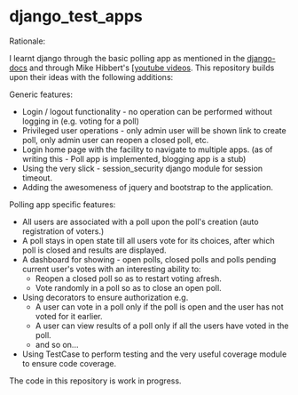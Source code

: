 django_test_apps
================

Rationale:

I learnt django through the basic polling app as mentioned in the [django-docs](https://docs.djangoproject.com/en/1.6/intro/tutorial01/) and through Mike Hibbert's [[youtube videos](https://www.youtube.com/watch?v=oT1A1KKf0SI). This repository builds upon their ideas with the following additions:

Generic features:

- Login / logout functionality - no operation can be performed without logging in (e.g. voting for a poll)
- Privileged user operations - only admin user will be shown link to create poll, only admin user can reopen a closed poll, etc.
- Login home page with the facility to navigate to multiple apps. (as of writing this - Poll app is implemented, blogging app is a stub)
- Using the very slick - session_security django module for session timeout.
- Adding the awesomeness of jquery and bootstrap to the application.

Polling app specific features:

- All users are associated with a poll upon the poll's creation (auto registration of voters.)
- A poll stays in open state till all users vote for its choices, after which poll is closed and results are displayed.
- A dashboard for showing - open polls, closed polls and polls pending current user's votes with an interesting ability to:
  - Reopen a closed poll so as to restart voting afresh.
  - Vote randomly in a poll so as to close an open poll.
- Using decorators to ensure authorization e.g.
  - A user can vote in a poll only if the poll is open and the user has not voted for it earlier.
  - A user can view results of a poll only if all the users have voted in the poll.
  - and so on...
- Using TestCase to perform testing and the very useful coverage module to ensure code coverage.


The code in this repository is work in progress.
